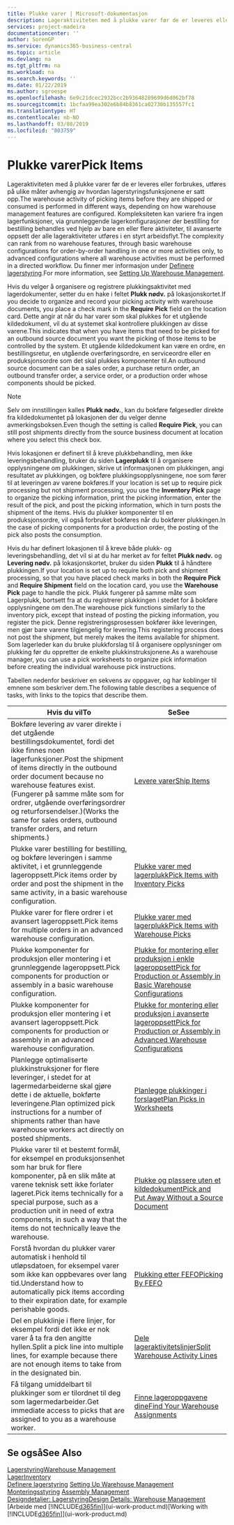 ```yaml
---
title: Plukke varer | Microsoft-dokumentasjon
description: Lageraktiviteten med å plukke varer før de er leveres eller forbrukes, utføres på ulike måter avhengig av hvordan lagerstyringsfunksjonene er satt opp. [Oppsettets](../configure-warehouse-processes.md) kompleksitet kan variere fra ingen lagerfunksjoner, via grunnleggende lagerkonfigurasjoner der bestilling for bestilling behandles ved hjelp av bare en eller flere aktiviteter, til avanserte oppsett der alle lageraktiviteter utføres i en styrt arbeidsflyt.
services: project-madeira
documentationcenter: ''
author: SorenGP
ms.service: dynamics365-business-central
ms.topic: article
ms.devlang: na
ms.tgt_pltfrm: na
ms.workload: na
ms.search.keywords: ''
ms.date: 01/22/2019
ms.author: sgroespe
ms.openlocfilehash: 6e9c21dcec2932bcc2b93648289699d6d062bf78
ms.sourcegitcommit: 1bcfaa99ea302e6b84b8361ca02730b135557fc1
ms.translationtype: HT
ms.contentlocale: nb-NO
ms.lasthandoff: 03/08/2019
ms.locfileid: "803759"
---
```

# <a name="pick-items"></a><span data-ttu-id="4b90d-104">Plukke varer</span><span class="sxs-lookup"><span data-stu-id="4b90d-104">Pick Items</span></span>
<span data-ttu-id="4b90d-105">Lageraktiviteten med å plukke varer før de er leveres eller forbrukes, utføres på ulike måter avhengig av hvordan lagerstyringsfunksjonene er satt opp.</span><span class="sxs-lookup"><span data-stu-id="4b90d-105">The warehouse activity of picking items before they are shipped or consumed is performed in different ways, depending on how warehouse management features are configured.</span></span> <span data-ttu-id="4b90d-106">Kompleksiteten kan variere fra ingen lagerfunksjoner, via grunnleggende lagerkonfigurasjoner der bestilling for bestilling behandles ved hjelp av bare en eller flere aktiviteter, til avanserte oppsett der alle lageraktiviteter utføres i en styrt arbeidsflyt.</span><span class="sxs-lookup"><span data-stu-id="4b90d-106">The complexity can rank from no warehouse features, through basic warehouse configurations for order-by-order handling in one or more activities only, to advanced configurations where all warehouse activities must be performed in a directed workflow.</span></span> <span data-ttu-id="4b90d-107">Du finner mer informasjon under [Definere lagerstyring](warehouse-setup-warehouse.md).</span><span class="sxs-lookup"><span data-stu-id="4b90d-107">For more information, see [Setting Up Warehouse Management](warehouse-setup-warehouse.md).</span></span>

<span data-ttu-id="4b90d-108">Hvis du velger å organisere og registrere plukkingsaktivitet med lagerdokumenter, setter du en hake i feltet **Plukk nødv.** på lokasjonskortet.</span><span class="sxs-lookup"><span data-stu-id="4b90d-108">If you decide to organize and record your picking activity with warehouse documents, you place a check mark in the **Require Pick** field on the location card.</span></span> <span data-ttu-id="4b90d-109">Dette angir at når du har varer som skal plukkes for et utgående kildedokument, vil du at systemet skal kontrollere plukkingen av disse varene.</span><span class="sxs-lookup"><span data-stu-id="4b90d-109">This indicates that when you have items that need to be picked for an outbound source document you want the picking of those items to be controlled by the system.</span></span> <span data-ttu-id="4b90d-110">Et utgående kildedokument kan være en ordre, en bestillingsretur, en utgående overføringsordre, en serviceordre eller en produksjonsordre som det skal plukkes komponenter til.</span><span class="sxs-lookup"><span data-stu-id="4b90d-110">An outbound source document can be a sales order, a purchase return order, an outbound transfer order, a service order, or a production order whose components should be picked.</span></span>

> [!NOTE]
> <span data-ttu-id="4b90d-111">Selv om innstillingen kalles **Plukk nødv.**, kan du bokføre følgesedler direkte fra kildedokumentet på lokasjonen der du velger denne avmerkingsboksen.</span><span class="sxs-lookup"><span data-stu-id="4b90d-111">Even though the setting is called **Require Pick**, you can still post shipments directly from the source business document at location where you select this check box.</span></span>

<span data-ttu-id="4b90d-112">Hvis lokasjonen er definert til å kreve plukkbehandling, men ikke leveringsbehandling, bruker du siden **Lagerplukk** til å organisere opplysningene om plukkingen, skrive ut informasjonen om plukkingen, angi resultatet av plukkingen, og bokføre plukkingsopplysningene, noe som fører til at leveringen av varene bokføres.</span><span class="sxs-lookup"><span data-stu-id="4b90d-112">If your location is set up to require pick processing but not shipment processing, you use the **Inventory Pick** page to organize the picking information, print the picking information, enter the result of the pick, and post the picking information, which in turn posts the shipment of the items.</span></span> <span data-ttu-id="4b90d-113">Hvis du plukker komponenter til en produksjonsordre, vil også forbruket bokføres når du bokfører plukkingen.</span><span class="sxs-lookup"><span data-stu-id="4b90d-113">In the case of picking components for a production order, the posting of the pick also posts the consumption.</span></span>

<span data-ttu-id="4b90d-114">Hvis du har definert lokasjonen til å kreve både plukk- og leveringsbehandling, det vil si at du har merket av for feltet **Plukk nødv.** og **Levering nødv.** på lokasjonskortet, bruker du siden **Plukk** til å håndtere plukkingen.</span><span class="sxs-lookup"><span data-stu-id="4b90d-114">If your location is set up to require both pick and shipment processing, so that you have placed check marks in both the **Require Pick** and **Require Shipment** field on the location card, you use the **Warehouse Pick** page to handle the pick.</span></span> <span data-ttu-id="4b90d-115">Plukk fungerer på samme måte som Lagerplukk, bortsett fra at du registrerer plukkingen i stedet for å bokføre opplysningene om den.</span><span class="sxs-lookup"><span data-stu-id="4b90d-115">The warehouse pick functions similarly to the inventory pick, except that instead of posting the picking information, you register the pick.</span></span> <span data-ttu-id="4b90d-116">Denne registreringsprosessen bokfører ikke leveringen, men gjør bare varene tilgjengelig for levering.</span><span class="sxs-lookup"><span data-stu-id="4b90d-116">This registering process does not post the shipment, but merely makes the items available for shipment.</span></span> <span data-ttu-id="4b90d-117">Som lagerleder kan du bruke plukkforslag til å organisere opplysninger om plukking før du oppretter de enkelte plukkinstruksjonene.</span><span class="sxs-lookup"><span data-stu-id="4b90d-117">As a warehouse manager, you can use a pick worksheets to organize pick information before creating the individual warehouse pick instructions.</span></span>

<span data-ttu-id="4b90d-118">Tabellen nedenfor beskriver en sekvens av oppgaver, og har koblinger til emnene som beskriver dem.</span><span class="sxs-lookup"><span data-stu-id="4b90d-118">The following table describes a sequence of tasks, with links to the topics that describe them.</span></span>   

|<span data-ttu-id="4b90d-119">**Hvis du vil**</span><span class="sxs-lookup"><span data-stu-id="4b90d-119">**To**</span></span>|<span data-ttu-id="4b90d-120">**Se**</span><span class="sxs-lookup"><span data-stu-id="4b90d-120">**See**</span></span>|
|------------|-------------|  
|<span data-ttu-id="4b90d-121">Bokføre levering av varer direkte i det utgående bestillingsdokumentet, fordi det ikke finnes noen lagerfunksjoner.</span><span class="sxs-lookup"><span data-stu-id="4b90d-121">Post the shipment of items directly in the outbound order document because no warehouse features exist.</span></span> <span data-ttu-id="4b90d-122">(Fungerer på samme måte som for ordrer, utgående overføringsordrer og returforsendelser.)</span><span class="sxs-lookup"><span data-stu-id="4b90d-122">(Works the same for sales orders, outbound transfer orders, and return shipments.)</span></span>|[<span data-ttu-id="4b90d-123">Levere varer</span><span class="sxs-lookup"><span data-stu-id="4b90d-123">Ship Items</span></span>](warehouse-how-ship-items.md)|  
|<span data-ttu-id="4b90d-124">Plukke varer bestilling for bestilling, og bokføre leveringen i samme aktivitet, i et grunnleggende lageroppsett.</span><span class="sxs-lookup"><span data-stu-id="4b90d-124">Pick items order by order and post the shipment in the same activity, in a basic warehouse configuration.</span></span>|[<span data-ttu-id="4b90d-125">Plukke varer med lagerplukk</span><span class="sxs-lookup"><span data-stu-id="4b90d-125">Pick Items with Inventory Picks</span></span>](warehouse-how-to-pick-items-with-inventory-picks.md)|
|<span data-ttu-id="4b90d-126">Plukke varer for flere ordrer i et avansert lageroppsett.</span><span class="sxs-lookup"><span data-stu-id="4b90d-126">Pick items for multiple orders in an advanced warehouse configuration.</span></span>|[<span data-ttu-id="4b90d-127">Plukke varer med lagerplukk</span><span class="sxs-lookup"><span data-stu-id="4b90d-127">Pick Items with Warehouse Picks</span></span>](warehouse-how-to-pick-items-for-warehouse-shipment.md)|  
|<span data-ttu-id="4b90d-128">Plukke komponenter for produksjon eller montering i et grunnleggende lageroppsett.</span><span class="sxs-lookup"><span data-stu-id="4b90d-128">Pick components for production or assembly in a basic warehouse configuration.</span></span>|[<span data-ttu-id="4b90d-129">Plukke for montering eller produksjon i enkle lageroppsett</span><span class="sxs-lookup"><span data-stu-id="4b90d-129">Pick for Production or Assembly in Basic Warehouse Configurations</span></span>](warehouse-how-to-pick-for-production.md)|
|<span data-ttu-id="4b90d-130">Plukke komponenter for produksjon eller montering i et avansert lageroppsett.</span><span class="sxs-lookup"><span data-stu-id="4b90d-130">Pick components for production or assembly in an advanced warehouse configuration.</span></span>|[<span data-ttu-id="4b90d-131">Plukke for montering eller produksjon i avanserte lageroppsett</span><span class="sxs-lookup"><span data-stu-id="4b90d-131">Pick for Production or Assembly in Advanced Warehouse Configurations</span></span>](warehouse-how-to-pick-for-internal-operations-in-advanced-warehousing.md)|  
|<span data-ttu-id="4b90d-132">Planlegge optimaliserte plukkinstruksjoner for flere leveringer, i stedet for at lagermedarbeiderne skal gjøre dette i de aktuelle, bokførte leveringene.</span><span class="sxs-lookup"><span data-stu-id="4b90d-132">Plan optimized pick instructions for a number of shipments rather than have warehouse workers act directly on posted shipments.</span></span>|[<span data-ttu-id="4b90d-133">Planlegge plukkinger i forslaget</span><span class="sxs-lookup"><span data-stu-id="4b90d-133">Plan Picks in Worksheets</span></span>](warehouse-how-to-plan-picks-in-worksheets.md)|  
|<span data-ttu-id="4b90d-134">Plukke varer til et bestemt formål, for eksempel en produksjonsenhet som har bruk for flere komponenter, på en slik måte at varene teknisk sett ikke forlater lageret.</span><span class="sxs-lookup"><span data-stu-id="4b90d-134">Pick items technically for a special purpose, such as a production unit in need of extra components, in such a way that the items do not technically leave the warehouse.</span></span>|[<span data-ttu-id="4b90d-135">Plukke og plassere uten et kildedokument</span><span class="sxs-lookup"><span data-stu-id="4b90d-135">Pick and Put Away Without a Source Document</span></span>](warehouse-how-to-create-put-aways-from-internal-put-aways.md)|
|<span data-ttu-id="4b90d-136">Forstå hvordan du plukker varer automatisk i henhold til utløpsdatoen, for eksempel varer som ikke kan oppbevares over lang tid.</span><span class="sxs-lookup"><span data-stu-id="4b90d-136">Understand how to automatically pick items according to their expiration date, for example perishable goods.</span></span>|[<span data-ttu-id="4b90d-137">Plukking etter FEFO</span><span class="sxs-lookup"><span data-stu-id="4b90d-137">Picking By FEFO</span></span>](warehouse-picking-by-fefo.md)|
|<span data-ttu-id="4b90d-138">Del en plukklinje i flere linjer, for eksempel fordi det ikke er nok varer å ta fra den angitte hyllen.</span><span class="sxs-lookup"><span data-stu-id="4b90d-138">Split a pick line into multiple lines, for example because there are not enough items to take from in the designated bin.</span></span>|[<span data-ttu-id="4b90d-139">Dele lageraktivitetslinjer</span><span class="sxs-lookup"><span data-stu-id="4b90d-139">Split Warehouse Activity Lines</span></span>](warehouse-how-to-split-warehouse-activity-lines.md)|
|<span data-ttu-id="4b90d-140">Få tilgang umiddelbart til plukkinger som er tilordnet til deg som lagermedarbeider.</span><span class="sxs-lookup"><span data-stu-id="4b90d-140">Get immediate access to picks that are assigned to you as a warehouse worker.</span></span>|[<span data-ttu-id="4b90d-141">Finne lageroppgavene dine</span><span class="sxs-lookup"><span data-stu-id="4b90d-141">Find Your Warehouse Assignments</span></span>](warehouse-how-to-find-your-warehouse-assignments.md)|  

## <a name="see-also"></a><span data-ttu-id="4b90d-142">Se også</span><span class="sxs-lookup"><span data-stu-id="4b90d-142">See Also</span></span>  
[<span data-ttu-id="4b90d-143">Lagerstyring</span><span class="sxs-lookup"><span data-stu-id="4b90d-143">Warehouse Management</span></span>](warehouse-manage-warehouse.md)  
[<span data-ttu-id="4b90d-144">Lager</span><span class="sxs-lookup"><span data-stu-id="4b90d-144">Inventory</span></span>](inventory-manage-inventory.md)  
<span data-ttu-id="4b90d-145">[Definere lagerstyring](warehouse-setup-warehouse.md)   </span><span class="sxs-lookup"><span data-stu-id="4b90d-145">[Setting Up Warehouse Management](warehouse-setup-warehouse.md)   </span></span>  
<span data-ttu-id="4b90d-146">[Monteringsstyring](assembly-assemble-items.md)  </span><span class="sxs-lookup"><span data-stu-id="4b90d-146">[Assembly Management](assembly-assemble-items.md)  </span></span>  
[<span data-ttu-id="4b90d-147">Designdetaljer: Lagerstyring</span><span class="sxs-lookup"><span data-stu-id="4b90d-147">Design Details: Warehouse Management</span></span>](design-details-warehouse-management.md)  
<span data-ttu-id="4b90d-148">[Arbeide med [!INCLUDE[d365fin](includes/d365fin_md.md)]](ui-work-product.md)</span><span class="sxs-lookup"><span data-stu-id="4b90d-148">[Working with [!INCLUDE[d365fin](includes/d365fin_md.md)]](ui-work-product.md)</span></span>
